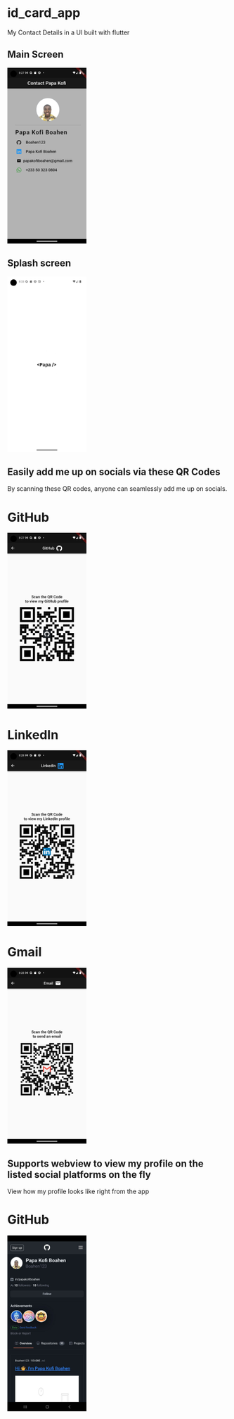 # id_card_app

My Contact Details in a UI built with flutter

## Main Screen

<img src="./assets/main_screen.png" height="400">

## Splash screen

<img src="./assets/splash.png" height="400">

## Easily add me up on socials via these QR Codes

By scanning these QR codes, anyone can seamlessly add me up on socials.

# GitHub

<img src="./assets/github_qr.png" height="400">

# LinkedIn

<img src="./assets/linkedin_qr.png" height="400">

# Gmail

<img src="./assets/mail_qr.png" height="400">

## Supports webview to view my profile on the listed social platforms on the fly

View how my profile looks like right from the app

# GitHub

<img src="./assets/git_webview.jpg" height="400">
